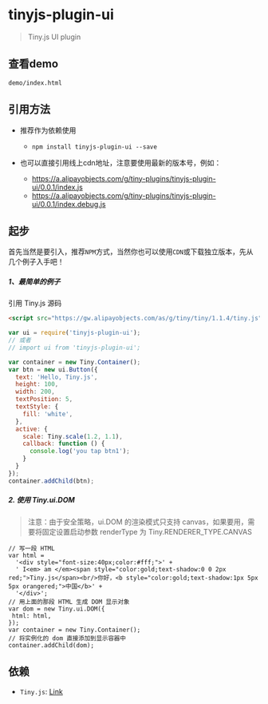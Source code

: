 # tinyjs-plugin-ui

> Tiny.js UI plugin

## 查看demo

`demo/index.html`

## 引用方法

- 推荐作为依赖使用

  - `npm install tinyjs-plugin-ui --save`

- 也可以直接引用线上cdn地址，注意要使用最新的版本号，例如：

  - https://a.alipayobjects.com/g/tiny-plugins/tinyjs-plugin-ui/0.0.1/index.js
  - https://a.alipayobjects.com/g/tiny-plugins/tinyjs-plugin-ui/0.0.1/index.debug.js

## 起步
首先当然是要引入，推荐`NPM`方式，当然你也可以使用`CDN`或下载独立版本，先从几个例子入手吧！

##### 1、最简单的例子

引用 Tiny.js 源码
``` html
<script src="https://gw.alipayobjects.com/as/g/tiny/tiny/1.1.4/tiny.js"></script>
```
``` js
var ui = require('tinyjs-plugin-ui');
// 或者
// import ui from 'tinyjs-plugin-ui';

var container = new Tiny.Container();
var btn = new ui.Button({
  text: 'Hello, Tiny.js',
  height: 100,
  width: 200,
  textPosition: 5,
  textStyle: {
    fill: 'white',
  },
  active: {
    scale: Tiny.scale(1.2, 1.1),
    callback: function () {
      console.log('you tap btn1');
    }
  }
});
container.addChild(btn);
```

##### 2. 使用 Tiny.ui.DOM

> 注意：由于安全策略，ui.DOM 的渲染模式只支持 canvas，如果要用，需要将固定设置启动参数 renderType 为 Tiny.RENDERER_TYPE.CANVAS

```
// 写一段 HTML
var html =
  '<div style="font-size:40px;color:#fff;">' +
  ' I<em> am </em><span style="color:gold;text-shadow:0 0 2px red;">Tiny.js</span><br/>你好，<b style="color:gold;text-shadow:1px 5px 5px orangered;">中国</b>' +
  '</div>';
// 用上面的那段 HTML 生成 DOM 显示对象
var dom = new Tiny.ui.DOM({
 html: html,
});
var container = new Tiny.Container();
// 将实例化的 dom 直接添加到显示容器中
container.addChild(dom);
```

## 依赖
- `Tiny.js`: [Link](http://tinyjs.net/#/docs/api)
